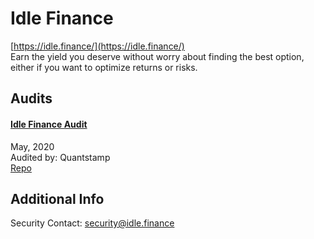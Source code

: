 
# Idle Finance
  
[https://idle.finance/](https://idle.finance/)<br>
Earn the yield you deserve without worry about finding the best option, either if you want to optimize returns or risks.


## Audits



#### [Idle Finance Audit](https://certificate.quantstamp.com/full/idle-finance)

May, 2020<br>
Audited by: Quantstamp<br>
[Repo](https://github.com/bugduino/idle-contracts)
      

  



## Additional Info

Security Contact: security@idle.finance
